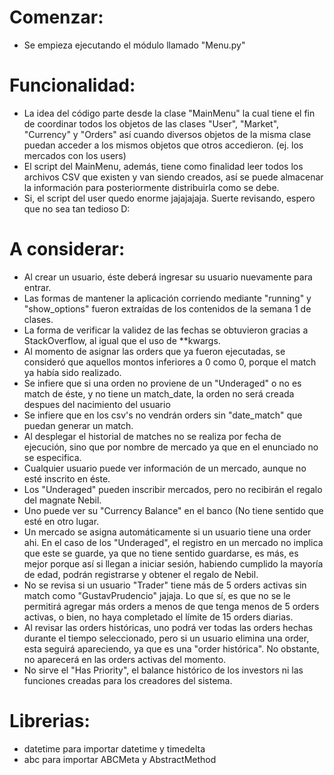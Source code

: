 # Comenzar:
- Se empieza ejecutando el módulo llamado "Menu.py"

# Funcionalidad:
- La idea del código parte desde la clase "MainMenu" la cual tiene el fin de coordinar todos los objetos de las clases "User", "Market", "Currency" y "Orders" así cuando
  diversos objetos de la misma clase puedan acceder a los mismos objetos que otros accedieron. (ej. los mercados con los users)
- El script del MainMenu, además, tiene como finalidad leer todos los archivos CSV que existen y van siendo creados, así se puede almacenar la información para posteriormente
  distribuirla como se debe.
- Si, el script del user quedo enorme jajajajaja. Suerte revisando, espero que no sea tan tedioso D:

# A considerar:
- Al crear un usuario, éste deberá ingresar su usuario nuevamente para entrar.
- Las formas de mantener la aplicación corriendo mediante "running" y "show_options" fueron extraídas de los contenidos de la semana 1 de clases.
- La forma de verificar la validez de las fechas se obtuvieron gracias a StackOverflow, al igual que el uso de **kwargs.
- Al momento de asignar las orders que ya fueron ejecutadas, se consideró que aquellos montos inferiores a 0 como 0, porque el match ya había sido realizado.
- Se infiere que si una orden no proviene de un "Underaged" o no es match de éste, y no tiene un match_date, la orden no será creada despues del nacimiento del usuario
- Se infiere que en los csv's no vendrán orders sin "date_match" que puedan generar un match.
- Al desplegar el historial de matches no se realiza por fecha de ejecución, sino que por nombre de mercado ya que en el enunciado no se especifica.
- Cualquier usuario puede ver información de un mercado, aunque no esté inscrito en éste.
- Los "Underaged" pueden inscribir mercados, pero no recibirán el regalo del magnate Nebil.
- Uno puede ver su "Currency Balance" en el banco (No tiene sentido que esté en otro lugar.
- Un mercado se asigna automáticamente si un usuario tiene una order ahi. En el caso de los "Underaged", el registro en un mercado no implica que este se guarde, ya que
  no tiene sentido guardarse, es más, es mejor porque así si llegan a iniciar sesión, habiendo cumplido la mayoría de edad, podrán registrarse y obtener el regalo de Nebil.
- No se revisa si un usuario "Trader" tiene más de 5 orders activas sin match como "GustavPrudencio" jajaja. Lo que sí, es que no se le permitirá agregar más orders
  a menos de que tenga menos de 5 orders activas, o bien, no haya completado el límite de 15 orders diarias.
- Al revisar las orders históricas, uno podrá ver todas las orders hechas durante el tiempo seleccionado, pero si un usuario elimina una order, esta seguirá apareciendo, ya
  que es una "order histórica". No obstante, no aparecerá en las orders activas del momento.
- No sirve el "Has Priority", el balance histórico de los investors ni las funciones creadas para los creadores del sistema.

# Librerias:
- datetime para importar datetime y timedelta
- abc para importar ABCMeta y AbstractMethod
